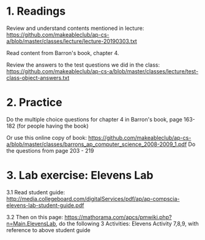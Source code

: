 # 1. Readings

Review and understand contents mentioned in lecture: https://github.com/makeableclub/ap-cs-a/blob/master/classes/lecture/lecture-20190303.txt

Read content from Barron's book, chapter 4.

Review the answers to the test questions we did in the class:
https://github.com/makeableclub/ap-cs-a/blob/master/classes/lecture/test-class-object-answers.txt

# 2. Practice

Do the multiple choice questions for chapter 4 in Barron's book, page 163-182 (for people having the book)

Or use this online copy of book:
https://github.com/makeableclub/ap-cs-a/blob/master/classes/barrons_ap_computer_science_2008-2009_1.pdf
Do the questions from page 203 - 219

# 3. Lab exercise: Elevens Lab

3.1 Read student guide: http://media.collegeboard.com/digitalServices/pdf/ap/ap-compscia-elevens-lab-student-guide.pdf

3.2 Then on this page: https://mathorama.com/apcs/pmwiki.php?n=Main.ElevensLab, do the following 3 Activities:
Elevens Activity 7,8,9, with reference to above student guide
